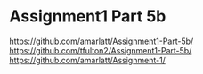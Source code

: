 # Assignment1 Part 5b
https://github.com/amarlatt/Assignment1-Part-5b/
https://github.com/tfulton2/Assignment1-Part-5b/
https://github.com/amarlatt/Assignment-1/
